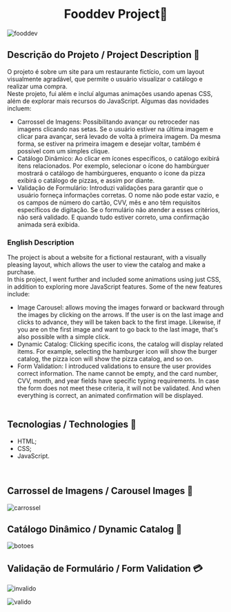 <h1 align="center">Fooddev Project🍔</h1>

![fooddev](https://github.com/Isis-gsantos/FoodDev-projeto/assets/142533840/6d1f6ef8-0adb-4d33-90ab-ec04ba8b3eab)

## Descrição do Projeto / Project Description :cake:
O projeto é sobre um site para um restaurante fictício, com um layout visualmente agradável, que permite o usuário visualizar o catálogo e realizar uma compra. <br>
Neste projeto, fui além e incluí algumas animações usando apenas CSS, além de explorar mais recursos do JavaScript. Algumas das novidades incluem: <br>
- Carrossel de Imagens: Possibilitando avançar ou retroceder nas imagens clicando nas setas. Se o usuário estiver na última imagem e clicar para avançar, será levado de volta à primeira imagem. Da mesma forma, se estiver na primeira imagem e desejar voltar, também é possível com um simples clique. <br>
- Catálogo Dinâmico: Ao clicar em ícones específicos, o catálogo exibirá itens relacionados. Por exemplo, selecionar o ícone do hambúrguer mostrará o catálogo de hambúrgueres, enquanto o ícone da pizza exibirá o catálogo de pizzas, e assim por diante. <br>
- Validação de Formulário: Introduzi validações para garantir que o usuário forneça informações corretas. O nome não pode estar vazio, e os campos de número do cartão, CVV, mês e ano têm requisitos específicos de digitação. Se o formulário não atender a esses critérios, não será validado. E quando tudo estiver correto, uma confirmação animada será exibida. <br>

### English Description
The project is about a website for a fictional restaurant, with a visually pleasing layout, which allows the user to view the catalog and make a purchase. <br>
In this project, I went further and included some animations using just CSS, in addition to exploring more JavaScript features. Some of the new features include: <br>
- Image Carousel: allows moving the images forward or backward through the images by clicking on the arrows. If the user is on the last image and clicks to advance, they will be taken back to the first image. Likewise, if you are on the first image and want to go back to the last image, that's also possible with a simple click. <br>
- Dynamic Catalog: Clicking specific icons, the catalog will display related items. For example, selecting the hamburger icon will show the burger catalog, the pizza icon will show the pizza catalog, and so on. <br>
- Form Validation: I introduced validations to ensure the user provides correct information. The name cannot be empty, and the card number, CVV, month, and year fields have specific typing requirements. In case the form does not meet these criteria, it will not be validated. And when everything is correct, an animated confirmation will be displayed.
<br> <br>

## Tecnologias / Technologies :pizza:
- HTML;
- CSS;
- JavaScript.
<br>

## Carrossel de Imagens / Carousel Images :fries:
![carrossel](https://github.com/Isis-gsantos/FoodDev-projeto/assets/142533840/585fb2ee-734d-4eaa-875c-d76d7114b83d)
<br>

## Catálogo Dinâmico / Dynamic Catalog :hamburger:
![botoes](https://github.com/Isis-gsantos/FoodDev-projeto/assets/142533840/29a067ef-7147-4bc7-b5c8-67f63aeb7b9f)
<br>

## Validação de Formulário / Form Validation :credit_card:
![invalido](https://github.com/Isis-gsantos/FoodDev-projeto/assets/142533840/71e55b65-ff9b-45b7-80a9-541c915da9b7)

![valido](https://github.com/Isis-gsantos/FoodDev-projeto/assets/142533840/b3bebd14-2265-44c2-93c8-465a53f7c1cc)
